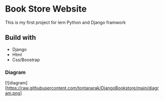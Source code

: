 # Book Store Website 
This is my first project for lern Python and Django framwork
## Build with
* Django
* Html
* Css/Boostrap

### Diagram
[![diagram][https://raw.githubusercontent.com/tontanarak/DjangoBookstore/main/diagram.png]
